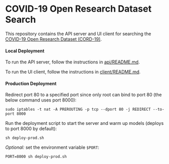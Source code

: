 # COVID-19 Open Research Dataset Search

This repository contains the API server and UI client for searching the [COVID-19 Open Research Dataset (CORD-19)](https://pages.semanticscholar.org/coronavirus-research).

#### Local Deployment

To run the API server, follow the instructions in [api/README.md](./api/README.md).

To run the UI client, follow the instructions in [client/README.md](./client/README.md).

#### Production Deployment

Redirect port 80 to a specified port since only root can bind to port 80 (the below command uses port 8000):
```
sudo iptables -t nat -A PREROUTING -p tcp --dport 80 -j REDIRECT --to-port 8000
```

Run the deployment script to start the server and warm up models (deploys to port 8000 by default):
```
sh deploy-prod.sh
```

*Optional:* set the environment variable `$PORT`:
```
PORT=8000 sh deploy-prod.sh
```
